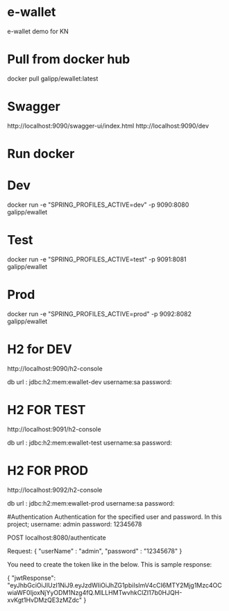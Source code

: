 # e-wallet
e-wallet demo for KN
# Pull from docker hub

docker pull galipp/ewallet:latest

# Swagger
http://localhost:9090/swagger-ui/index.html
http://localhost:9090/dev

# Run docker
# Dev
docker run -e "SPRING_PROFILES_ACTIVE=dev" -p 9090:8080 galipp/ewallet
# Test
docker run -e "SPRING_PROFILES_ACTIVE=test" -p 9091:8081 galipp/ewallet
# Prod
docker run -e "SPRING_PROFILES_ACTIVE=prod" -p 9092:8082 galipp/ewallet
# H2 for DEV
http://localhost:9090/h2-console

db url : jdbc:h2:mem:ewallet-dev
username:sa
password:

# H2 FOR TEST
http://localhost:9091/h2-console

db url : jdbc:h2:mem:ewallet-test
username:sa
password:

# H2 FOR PROD
http://localhost:9092/h2-console

db url : jdbc:h2:mem:ewallet-prod
username:sa
password:


#Authentication
Authentication for the specified user and password. 
In this project; 
username: admin
password: 12345678

POST
localhost:8080/authenticate

Request:
{
	"userName" : "admin",
	"password" : "12345678"
}

You need to create the token like  in the below. This is sample response:

{
    "jwtResponse": "eyJhbGciOiJIUzI1NiJ9.eyJzdWIiOiJhZG1pbiIsImV4cCI6MTY2Mjg1Mzc4OCwiaWF0IjoxNjYyODM1Nzg4fQ.MlLLHMTwvhkClZI17b0HJQH-xvKgt1HvDMzQE3zMZdc"
}